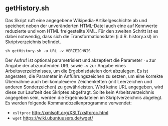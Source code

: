 ## getHistory.sh

Das Skript ruft eine angegebene Wikipedia-Artikelgeschichte ab und speichert neben der unveränderten HTML-Datei auch eine auf Kennwerte reduzierte und vom HTML freigestellte XML. Für den zweiten Schritt ist es dabei notwendig, dass sich die Transformationsdatei (i.d.R. history.xsl) im Skriptverzeichnis befindet.
```
sh getHistory.sh -u URL -v VERZEICHNIS
```
Der Aufruf ist optional parametrisiert und akzeptiert die Parameter `-u` zur Angabe der abzurufenden URL sowie `-v` zur Angabe eines Arbeitsverzeichnisses, um die Ergebnisdateien dort abzulegen. Es ist angeraten, die Parameter in Anführungszeichen zu setzen, um eine korrekte Übernahme auch bei komplexeren Zeichenketten (mit Leerzeichen und anderen Sonderzeichen) zu gewährleisten. Wird keine URL angegeben, wird diese zur Laufzeit des Skriptes abgefragt. Sollte kein Arbeitsverzeichnis angegeben sein, werden die Ergebnisdateien im Skriptverzeichnis abgelegt.
Es werden folgende Kommandozeilenprogramme verwendet:

- `xsltproc` http://xmlsoft.org/XSLT/xsltproc.html
- `wget` https://wiki.ubuntuusers.de/wget/

